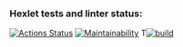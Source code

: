 ### Hexlet tests and linter status:
[![Actions Status](https://github.com/Herbaa/frontend-project-46/actions/workflows/hexlet-check.yml/badge.svg)](https://github.com/Herbaa/frontend-project-46/actions)
[![Maintainability](https://api.codeclimate.com/v1/badges/bcb10082c1b51b6742bd/maintainability)](https://codeclimate.com/github/Herbaa/frontend-project-46/maintainability)
T[![build](https://github.com/Herbaa/frontend-project-46/actions/workflows/auto-tests.yml/badge.svg)](https://github.com/Herbaa/frontend-project-46/actions/workflows/auto-tests.yml)
